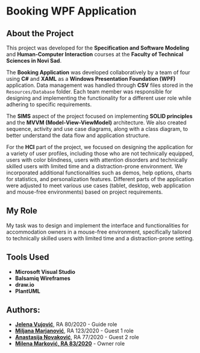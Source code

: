 # Booking WPF Application

## About the Project

This project was developed for the **Specification and Software Modeling** and **Human-Computer Interaction** courses at the **Faculty of Technical Sciences in Novi Sad**.

The **Booking Application** was developed collaboratively by a team of four using **C#** and **XAML** as a **Windows Presentation Foundation (WPF)** application. Data management was handled through **CSV** files stored in the `Resources/Database` folder. Each team member was responsible for designing and implementing the functionality for a different user role while adhering to specific requirements.

The **SIMS** aspect of the project focused on implementing **SOLID principles** and the **MVVM (Model-View-ViewModel)** architecture. We also created sequence, activity and use case diagrams, along with a class diagram, to better understand the data flow and application structure.

For the **HCI** part of the project, we focused on designing the application for a variety of user profiles, including those who are not technically equipped, users with color blindness, users with attention disorders and technically skilled users with limited time and a distraction-prone environment. We incorporated additional functionalities such as demos, help options, charts for statistics, and personalization features. Different parts of the application were adjusted to meet various use cases (tablet, desktop, web application and mouse-free environments) based on project requirements.

## My Role

My task was to design and implement the interface and functionalities for accommodation owners in a mouse-free environment, specifically tailored to technically skilled users with limited time and a distraction-prone setting.

## Tools Used

- **Microsoft Visual Studio**
- **Balsamiq Wireframes**
- **draw.io**
- **PlantUML**

## Authors:

- **[Jelena Vujović](https://github.com/zanyaIO)**, RA 80/2020 - Guide role
- **[Miljana Marjanović](https://github.com/MiljanaMa)**, RA 123/2020 - Guest 1 role
- **[Anastasija Novaković](https://github.com/anastano)**, RA 77/2020 - Guest 2 role
- **[Milena Marković, RA 83/2020](https://github.com/MilenaM06)** - Owner role

